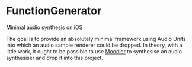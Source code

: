 # FunctionGenerator
Minimal audio synthesis on iOS

The goal is to provide an absolutely minimal framework using Audio Units into which an audio sample renderer could be dropped. In theory, with a little work, it ought to be possible to use [Moodler](https://github.com/dpiponi/Moodler) to synthesise an audio synthesiser and drop it into this project.
